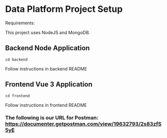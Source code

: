 # Data Platform Project Setup

Requirements:

This project uses NodeJS and MongoDB.

## Backend Node Application
```
cd backend
```
Follow instructions in backend README

## Frontend Vue 3 Application
```
cd frontend
```
Follow instructions in frontend README



### The following is our URL for Postman: https://documenter.getpostman.com/view/19632793/2s83zfS5yE
